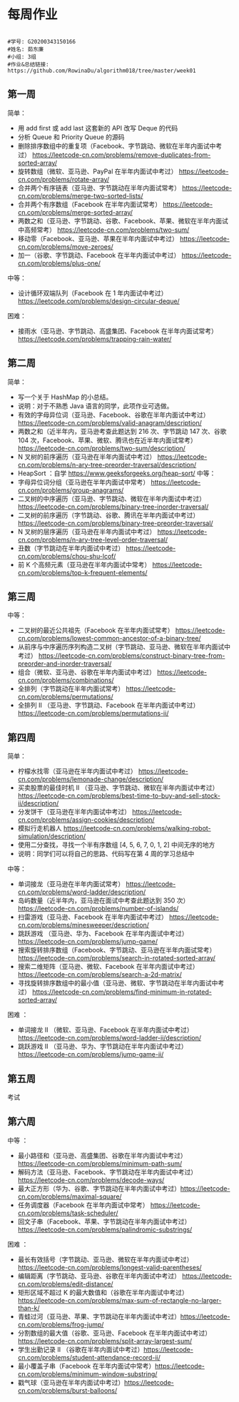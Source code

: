 # 每周作业

```

#学号: G20200343150166
#姓名: 茹东廉
#小组: 3组
#作业&总结链接: https://github.com/RowinaDu/algorithm018/tree/master/week01

```


## 第一周
简单：
* 用 add first 或 add last 这套新的 API 改写 Deque 的代码
* 分析 Queue 和 Priority Queue 的源码
* 删除排序数组中的重复项（Facebook、字节跳动、微软在半年内面试中考过） https://leetcode-cn.com/problems/remove-duplicates-from-sorted-array/
* 旋转数组（微软、亚马逊、PayPal 在半年内面试中考过） https://leetcode-cn.com/problems/rotate-array/
* 合并两个有序链表（亚马逊、字节跳动在半年内面试常考） https://leetcode-cn.com/problems/merge-two-sorted-lists/
* 合并两个有序数组（Facebook 在半年内面试常考） https://leetcode-cn.com/problems/merge-sorted-array/
* 两数之和（亚马逊、字节跳动、谷歌、Facebook、苹果、微软在半年内面试中高频常考） https://leetcode-cn.com/problems/two-sum/
* 移动零（Facebook、亚马逊、苹果在半年内面试中考过） https://leetcode-cn.com/problems/move-zeroes/
* 加一（谷歌、字节跳动、Facebook 在半年内面试中考过） https://leetcode-cn.com/problems/plus-one/

中等：
* 设计循环双端队列（Facebook 在 1 年内面试中考过） https://leetcode.com/problems/design-circular-deque/

困难：
* 接雨水（亚马逊、字节跳动、高盛集团、Facebook 在半年内面试常考） https://leetcode.com/problems/trapping-rain-water/


## 第二周
简单：
* 写一个关于 HashMap 的小总结。
* 说明：对于不熟悉 Java 语言的同学，此项作业可选做。
* 有效的字母异位词（亚马逊、Facebook、谷歌在半年内面试中考过） https://leetcode-cn.com/problems/valid-anagram/description/
* 两数之和（近半年内，亚马逊考查此题达到 216 次、字节跳动 147 次、谷歌 104 次，Facebook、苹果、微软、腾讯也在近半年内面试常考） https://leetcode-cn.com/problems/two-sum/description/
* N 叉树的前序遍历（亚马逊在半年内面试中考过） https://leetcode-cn.com/problems/n-ary-tree-preorder-traversal/description/
* HeapSort ：自学 https://www.geeksforgeeks.org/heap-sort/
中等：
* 字母异位词分组（亚马逊在半年内面试中常考） https://leetcode-cn.com/problems/group-anagrams/
* 二叉树的中序遍历（亚马逊、字节跳动、微软在半年内面试中考过） https://leetcode-cn.com/problems/binary-tree-inorder-traversal/
* 二叉树的前序遍历（字节跳动、谷歌、腾讯在半年内面试中考过） https://leetcode-cn.com/problems/binary-tree-preorder-traversal/
* N 叉树的层序遍历（亚马逊在半年内面试中考过） https://leetcode-cn.com/problems/n-ary-tree-level-order-traversal/
* 丑数（字节跳动在半年内面试中考过） https://leetcode-cn.com/problems/chou-shu-lcof/
* 前 K 个高频元素（亚马逊在半年内面试中常考） https://leetcode-cn.com/problems/top-k-frequent-elements/



## 第三周
中等：
* 二叉树的最近公共祖先（Facebook 在半年内面试常考） https://leetcode-cn.com/problems/lowest-common-ancestor-of-a-binary-tree/
* 从前序与中序遍历序列构造二叉树（字节跳动、亚马逊、微软在半年内面试中考过） https://leetcode-cn.com/problems/construct-binary-tree-from-preorder-and-inorder-traversal/
* 组合（微软、亚马逊、谷歌在半年内面试中考过） https://leetcode-cn.com/problems/combinations/
* 全排列（字节跳动在半年内面试常考） https://leetcode-cn.com/problems/permutations/
* 全排列 II （亚马逊、字节跳动、Facebook 在半年内面试中考过） https://leetcode-cn.com/problems/permutations-ii/

## 第四周
简单：
* 柠檬水找零（亚马逊在半年内面试中考过）  https://leetcode-cn.com/problems/lemonade-change/description/
* 买卖股票的最佳时机 II （亚马逊、字节跳动、微软在半年内面试中考过） https://leetcode-cn.com/problems/best-time-to-buy-and-sell-stock-ii/description/
* 分发饼干（亚马逊在半年内面试中考过） https://leetcode-cn.com/problems/assign-cookies/description/
* 模拟行走机器人 https://leetcode-cn.com/problems/walking-robot-simulation/description/
* 使用二分查找，寻找一个半有序数组 [4, 5, 6, 7, 0, 1, 2] 中间无序的地方
* 说明：同学们可以将自己的思路、代码写在第 4 周的学习总结中

中等：
* 单词接龙（亚马逊在半年内面试常考） https://leetcode-cn.com/problems/word-ladder/description/
* 岛屿数量（近半年内，亚马逊在面试中考查此题达到 350 次） https://leetcode-cn.com/problems/number-of-islands/
* 扫雷游戏（亚马逊、Facebook 在半年内面试中考过） https://leetcode-cn.com/problems/minesweeper/description/
* 跳跃游戏 （亚马逊、华为、Facebook 在半年内面试中考过） https://leetcode-cn.com/problems/jump-game/
* 搜索旋转排序数组（Facebook、字节跳动、亚马逊在半年内面试常考） https://leetcode-cn.com/problems/search-in-rotated-sorted-array/
* 搜索二维矩阵（亚马逊、微软、Facebook 在半年内面试中考过） https://leetcode-cn.com/problems/search-a-2d-matrix/
* 寻找旋转排序数组中的最小值（亚马逊、微软、字节跳动在半年内面试中考过） https://leetcode-cn.com/problems/find-minimum-in-rotated-sorted-array/

困难 ：
* 单词接龙 II （微软、亚马逊、Facebook 在半年内面试中考过） https://leetcode-cn.com/problems/word-ladder-ii/description/
* 跳跃游戏 II （亚马逊、华为、字节跳动在半年内面试中考过） https://leetcode-cn.com/problems/jump-game-ii/


## 第五周
考试


## 第六周
中等 ：
* 最小路径和（亚马逊、高盛集团、谷歌在半年内面试中考过）https://leetcode-cn.com/problems/minimum-path-sum/
* 解码方法（亚马逊、Facebook、字节跳动在半年内面试中考过） https://leetcode-cn.com/problems/decode-ways/
* 最大正方形（华为、谷歌、字节跳动在半年内面试中考过）https://leetcode-cn.com/problems/maximal-square/
* 任务调度器（Facebook 在半年内面试中常考） https://leetcode-cn.com/problems/task-scheduler/
* 回文子串（Facebook、苹果、字节跳动在半年内面试中考过） https://leetcode-cn.com/problems/palindromic-substrings/

困难 ：
* 最长有效括号（字节跳动、亚马逊、微软在半年内面试中考过） https://leetcode-cn.com/problems/longest-valid-parentheses/
* 编辑距离（字节跳动、亚马逊、谷歌在半年内面试中考过） https://leetcode-cn.com/problems/edit-distance/
* 矩形区域不超过 K 的最大数值和（谷歌在半年内面试中考过） https://leetcode-cn.com/problems/max-sum-of-rectangle-no-larger-than-k/
* 青蛙过河（亚马逊、苹果、字节跳动在半年内面试中考过）https://leetcode-cn.com/problems/frog-jump/
* 分割数组的最大值（谷歌、亚马逊、Facebook 在半年内面试中考过）https://leetcode-cn.com/problems/split-array-largest-sum/
* 学生出勤记录 II （谷歌在半年内面试中考过）https://leetcode-cn.com/problems/student-attendance-record-ii/
* 最小覆盖子串（Facebook 在半年内面试中常考）https://leetcode-cn.com/problems/minimum-window-substring/
* 戳气球（亚马逊在半年内面试中考过）https://leetcode-cn.com/problems/burst-balloons/


























